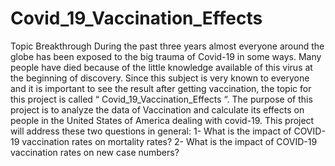 # Covid_19_Vaccination_Effects

Topic Breakthrough
During the past three years almost everyone around the globe has been exposed to the big trauma of Covid-19 in some ways. Many people have died because of the little knowledge available of this virus at the beginning of discovery. Since this subject is very known to everyone and it is important to see the result after getting vaccination, the topic for this project is called “ Covid_19_Vaccination_Effects “. The purpose of this project is to analyze the data of Vaccination and calculate its effects on people in the United States of America dealing with covid-19.
This project will address these two questions in general:
1- What is the impact of COVID-19 vaccination rates on mortality rates? 
2- What is the impact of COVID-19 vaccination rates on new case numbers?
